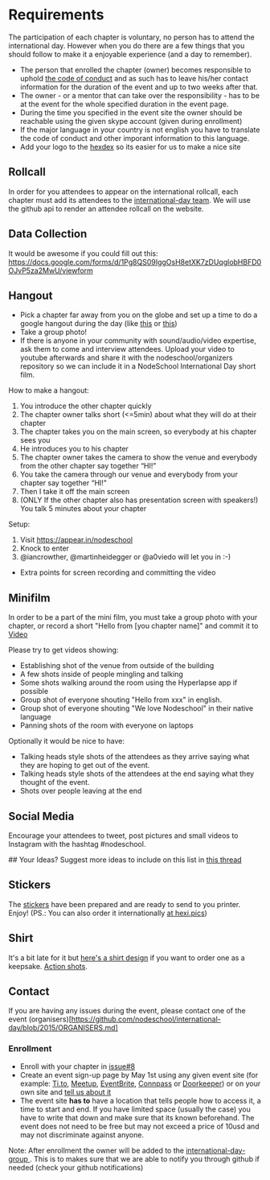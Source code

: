 # Requirements

The participation of each chapter is voluntary, no person has to attend the international day. However when you do there are a few things that you should follow to make it a enjoyable experience (and a day to remember).
- The person that enrolled the chapter (owner) becomes responsible to uphold  [the code of conduct](https://github.com/nodeschool/international-day/blob/2015/code_of_conduct_en.md) and as such has to leave his/her contact information for the duration of the event and up to two weeks after that.
- The owner - or a mentor that can take over the responsibility - has to be at the event for the whole specified duration in the event page.
- During the time you specified in the event site the owner should be reachable using the given skype account (given during enrollment)
- If the major language in your country is not english you have to translate the code of conduct and other imporant information to this language.
- Add your logo to the [hexdex](http://nodeschool.io/hexdex.html) so its easier for us to make a nice site

## Rollcall
In order for you attendees to appear on the international rollcall, each chapter must add its attendees to the [international-day team](https://github.com/orgs/nodeschool/teams/international-day).  We will use the github api to render an attendee rollcall on the website.

## Data Collection
It would be awesome if you could fill out this: https://docs.google.com/forms/d/1Pg8QS09IggOsH8etXK7zDUqglobHBFD0OJvP5za2MwU/viewform

## Hangout
- Pick a chapter far away from you on the globe and set up a time to do a google hangout during the day (like [this](https://github.com/nodeschool/international-day/issues/14) or [this](https://github.com/nodeschool/international-day/issues/13))
- Take a group photo!
- If there is anyone in your community with sound/audio/video expertise, ask them to come and interview attendees. Upload your video to youtube afterwards and share it with the nodeschool/organizers repository so we can include it in a NodeSchool International Day short film.

How to make a hangout:

1. You introduce the other chapter quickly
2. The chapter owner talks short (<=5min) about what they will do at their chapter
3. The chapter takes you on the main screen, so everybody at his chapter sees you
4. He introduces you to his chapter
5. The chapter owner takes the camera to show the venue and everybody from the other chapter say together “HI!”
6. You take the camera through our venue and everybody from your chapter say together “HI!"
7. Then I take it off the main screen
8. (ONLY If the other chapter also has presentation screen with speakers!) You talk 5 minutes about your chapter

Setup:

1. Visit https://appear.in/nodeschool
2. Knock to enter
3. @iancrowther, @martinheidegger or @a0viedo will let you in :-)

* Extra points for screen recording and committing the video

## Minifilm
In order to be a part of the mini film, you must take a group photo with your chapter, or record a short "Hello from [you chapter name]" and commit it to [Video](https://github.com/nodeschool/international-day/tree/2015/Video)

Please try to get videos showing:

- Establishing shot of the venue from outside of the building
- A few shots inside of people mingling and talking
- Some shots walking around the room using the Hyperlapse app if possible
- Group shot of everyone shouting "Hello from xxx" in english.
- Group shot of everyone shouting "We love Nodeschool" in their native language
- Panning shots of the room with everyone on laptops

Optionally it would be nice to have:
- Talking heads style shots of the attendees as they arrive saying what they are hoping to get out of the event.
- Talking heads style shots of the attendees at the end saying what they thought of the event.
- Shots over people leaving at the end


## Social Media
Encourage your attendees to tweet, post pictures and small videos to Instagram with the hashtag #nodeschool.

## Your Ideas?
Suggest more ideas to include on this list in [this thread](https://github.com/nodeschool/international-day/issues/12)

## Stickers
The [stickers](https://github.com/nodeschool/international-day/tree/2015/Stickers) have been prepared and are ready to send to you printer. Enjoy! (PS.: You can also order it internationally [at hexi.pics]( https://hexi.pics/items/aa621a0d29b88cab04f188aeb98788a9))

## Shirt
It's a bit late for it but [here's a shirt design](http://www.bluecotton.com/share_display.html?u=1&s=1879054&x=1&r=9.06263673286052) if you want to order one as a keepsake. [Action shots](https://github.com/nodeschool/international-day/issues/44#issuecomment-104020133).

## Contact
If you are having any issues during the event, please contact one of the event (organisers)[https://github.com/nodeschool/international-day/blob/2015/ORGANISERS.md]

### Enrollment
- Enroll with your chapter in [issue#8](https://github.com/nodeschool/international-day/issues/8)
- Create an event sign-up page by May 1st using any given event site (for example: [Ti.to](https://ti.to/), [Meetup](http://www.meetup.com/), [EventBrite](https://www.eventbrite.com), [Connpass](http://connpass.com/) or  [Doorkeeper](https://www.doorkeeper.jp/)) or on your own site and [tell us about it](https://github.com/nodeschool/international-day/issues/22)
- The event site **has to** have a location that tells people how to access it, a time to start and end. If you have limited space (usually the case) you have to write that down and make sure that its known beforehand. The event does not need to be free but may not exceed a price of 10usd and may not discriminate against anyone.

Note: After enrollment the owner will be added to the [international-day-group ](https://github.com/orgs/nodeschool/teams/international-day). This is to makes sure that we are able to notify you through github if needed (check your github notifications)
